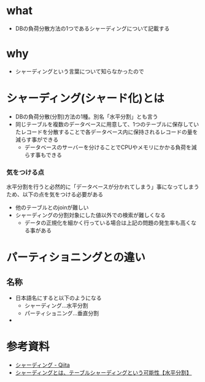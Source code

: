 # what
- DBの負荷分散方法の1つであるシャーディングについて記載する

# why
- シャーディングという言葉について知らなかったので

# シャーディング(シャード化)とは
- DBの負荷分散(分割)方法の1種。別名「水平分割」とも言う
- 同じテーブルを複数のデータベースに用意して、1つのテーブルに保存していたレコードを分散することで各データベース内に保持されるレコードの量を減らす事ができる
    - データベースのサーバーを分けることでCPUやメモリにかかる負荷を減らす事もできる

### 気をつける点
水平分割を行うと必然的に「データベースが分かれてしまう」事になってしまうため、以下の点を気をつける必要がある

- 他のテーブルとのjoinが難しい
- シャーディングの分割対象にした値以外での検索が難しくなる
    - データの正規化を細かく行っている場合は上記の問題の発生率も高くなる事がある


# パーティショニングとの違い
## 名称
- 日本語名にすると以下のようになる
    - シャーディング...水平分割
    - パーティショニング...垂直分割
-

# 参考資料

- [シャーディング - Qiita](https://qiita.com/hharu/items/15627d2058bffe1fadf0)
- [シャーディングとは、テーブルシャーディングという可能性【水平分割】](https://pecopla.net/web-column/db-shard)
